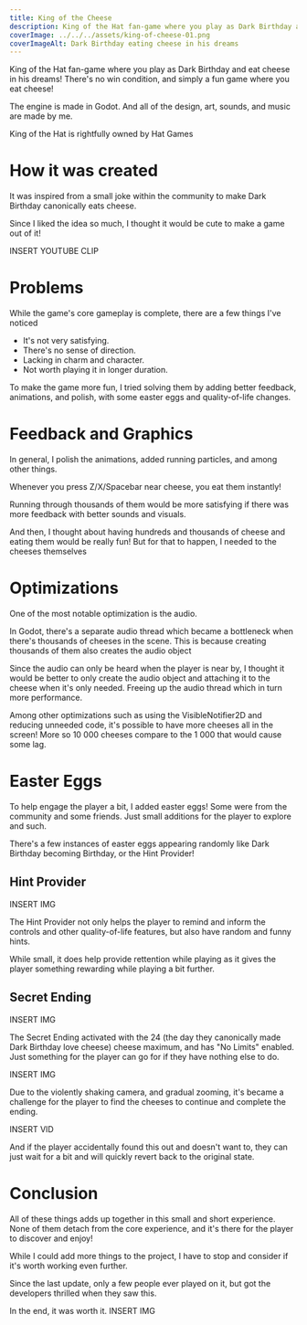 ```yaml
---
title: King of the Cheese
description: King of the Hat fan-game where you play as Dark Birthday and eat cheese in his dreams
coverImage: ../../../assets/king-of-cheese-01.png
coverImageAlt: Dark Birthday eating cheese in his dreams
---
```


King of the Hat fan-game where you play as Dark Birthday and eat cheese in his dreams! There's no win condition, and simply a fun game where you eat cheese!

The engine is made in Godot. And all of the design, art, sounds, and music are made by me.

King of the Hat is rightfully owned by Hat Games

# How it was created

It was inspired from a small joke within the community to make Dark
Birthday canonically eats cheese.

Since I liked the idea so much, I thought it would be cute to make a game out of it!

INSERT YOUTUBE CLIP

# Problems

While the game's core gameplay is complete, there are a few things I've noticed

- It's not very satisfying.
- There's no sense of direction.
- Lacking in charm and character.
- Not worth playing it in longer duration.

To make the game more fun, I tried solving them by adding better feedback, animations, and polish, with some easter eggs and quality-of-life changes.

# Feedback and Graphics

In general, I polish the animations, added running particles, and among other things.

   <!-- <ComparisonContainer>
     <Fragment slot="before"> </Fragment>
     <Fragment slot="after"> </Fragment>
   </ComparisonContainer> -->

Whenever you press Z/X/Spacebar near cheese, you eat them instantly!

Running through thousands of them would be more satisfying if there was more feedback with better sounds and visuals.

   <!-- <ComparisonContainer>
     <Fragment slot="before"> </Fragment>
     <Fragment slot="after"> </Fragment>
   </ComparisonContainer> -->

And then, I thought about having hundreds and thousands of cheese and eating them would be really fun! But for that to happen, I needed to the cheeses themselves

# Optimizations

One of the most notable optimization is the audio.

In Godot, there's a separate audio thread which became a bottleneck when there's thousands of cheeses in the scene. This is because creating thousands of them also creates the audio object

Since the audio can only be heard when the player is near by, I thought it would be better to only create the audio object and attaching it to the cheese when it's only needed. Freeing up the audio thread which in turn more performance.

   <!-- <ComparisonContainer>
     <Fragment slot="before"> </Fragment>
     <Fragment slot="after"> </Fragment>
   </ComparisonContainer> -->

Among other optimizations such as using the VisibleNotifier2D and reducing unneeded code, it's possible to have more cheeses all in the screen! More
so 10 000 cheeses compare to the 1 000 that would cause some lag.

   <!-- <ComparisonContainer>
     <Fragment slot="before"> </Fragment>
     <Fragment slot="after"> </Fragment>
   </ComparisonContainer> -->

# Easter Eggs

To help engage the player a bit, I added easter eggs! Some were from the community and some friends. Just small additions for the player to explore and such.

There's a few instances of easter eggs appearing randomly like Dark Birthday becoming Birthday, or the Hint Provider!

## Hint Provider

INSERT IMG

The Hint Provider not only helps the player to remind and inform the
controls and other quality-of-life features, but also have random and
funny hints.

While small, it does help provide rettention while playing as it gives the
player something rewarding while playing a bit further.

## Secret Ending

INSERT IMG

The Secret Ending activated with the 24 (the day they canonically made
Dark Birthday love cheese) cheese maximum, and has "No Limits" enabled.
Just something for the player can go for if they have nothing else to do.

INSERT IMG

Due to the violently shaking camera, and gradual zooming, it's became a
challenge for the player to find the cheeses to continue and complete the
ending.

INSERT VID

And if the player accidentally found this out and doesn't want to, they
can just wait for a bit and will quickly revert back to the original
state.

# Conclusion

All of these things adds up together in this small and short experience.
None of them detach from the core experience, and it's there for the
player to discover and enjoy!

While I could add more things to the project, I have to stop and consider
if it's worth working even further.

Since the last update, only a few people ever played on it, but got the
developers thrilled when they saw this.

In the end, it was worth it.
INSERT IMG
